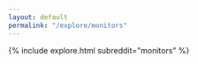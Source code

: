 ```yaml
---
layout: default
permalink: "/explore/monitors"
---
```


{% include explore.html subreddit="monitors" %}
